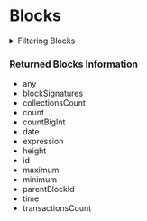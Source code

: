 # Blocks

<details>

<summary>Filtering Blocks</summary>

-   any
-   collectionCount
-   date
-   height
-   id
-   options
-   parentBlockId
-   time
-   transactionsCount

</details>

### Returned Blocks Information

-   any
-   blockSignatures
-   collectionsCount
-   count
-   countBigInt
-   date
-   expression
-   height
-   id
-   maximum
-   minimum
-   parentBlockId
-   time
-   transactionsCount
